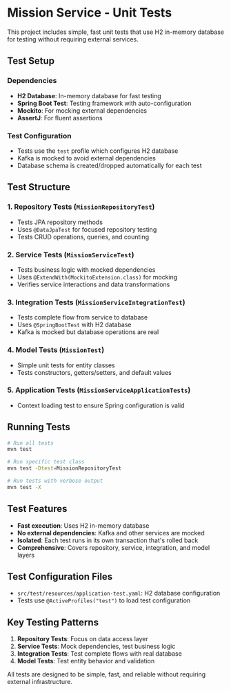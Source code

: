 # Mission Service - Unit Tests

This project includes simple, fast unit tests that use H2 in-memory database for testing without requiring external services.

## Test Setup

### Dependencies
- **H2 Database**: In-memory database for fast testing
- **Spring Boot Test**: Testing framework with auto-configuration
- **Mockito**: For mocking external dependencies
- **AssertJ**: For fluent assertions

### Test Configuration
- Tests use the `test` profile which configures H2 database
- Kafka is mocked to avoid external dependencies
- Database schema is created/dropped automatically for each test

## Test Structure

### 1. Repository Tests (`MissionRepositoryTest`)
- Tests JPA repository methods
- Uses `@DataJpaTest` for focused repository testing
- Tests CRUD operations, queries, and counting

### 2. Service Tests (`MissionServiceTest`)
- Tests business logic with mocked dependencies
- Uses `@ExtendWith(MockitoExtension.class)` for mocking
- Verifies service interactions and data transformations

### 3. Integration Tests (`MissionServiceIntegrationTest`)
- Tests complete flow from service to database
- Uses `@SpringBootTest` with H2 database
- Kafka is mocked but database operations are real

### 4. Model Tests (`MissionTest`)
- Simple unit tests for entity classes
- Tests constructors, getters/setters, and default values

### 5. Application Tests (`MissionServiceApplicationTests`)
- Context loading test to ensure Spring configuration is valid

## Running Tests

```bash
# Run all tests
mvn test

# Run specific test class
mvn test -Dtest=MissionRepositoryTest

# Run tests with verbose output
mvn test -X
```

## Test Features

- **Fast execution**: Uses H2 in-memory database
- **No external dependencies**: Kafka and other services are mocked
- **Isolated**: Each test runs in its own transaction that's rolled back
- **Comprehensive**: Covers repository, service, integration, and model layers

## Test Configuration Files

- `src/test/resources/application-test.yaml`: H2 database configuration
- Tests use `@ActiveProfiles("test")` to load test configuration

## Key Testing Patterns

1. **Repository Tests**: Focus on data access layer
2. **Service Tests**: Mock dependencies, test business logic
3. **Integration Tests**: Test complete flows with real database
4. **Model Tests**: Test entity behavior and validation

All tests are designed to be simple, fast, and reliable without requiring external infrastructure. 